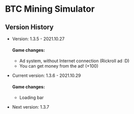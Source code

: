 # BTC Mining Simulator
## Version History
- Version: 1.3.5 - 2021.10.27
  #### Game changes:
    - Ad system, without Internet connection (Rickroll ad :D)
    - You can get money from the ad! (+100)

- Current version: 1.3.6 - 2021.10.29
  #### Game changes:
    - Loading bar

- Next version: 1.3.7
